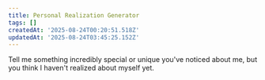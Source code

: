 ```yaml
---
title: Personal Realization Generator
tags: []
createdAt: '2025-08-24T00:20:51.518Z'
updatedAt: '2025-08-24T03:45:25.152Z'
---
```

Tell me something incredibly special or unique you've noticed about me, but you think I haven't realized about myself yet.
